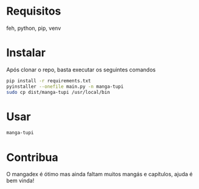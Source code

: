 # Requisitos
feh, python, pip, venv

# Instalar
Após clonar o repo, basta executar os seguintes comandos
```bash
pip install -r requirements.txt
pyinstaller --onefile main.py -n manga-tupi
sudo cp dist/manga-tupi /usr/local/bin
```
# Usar
```bash
manga-tupi
```

# Contribua
O mangadex é ótimo mas ainda faltam muitos mangás e capítulos, ajuda é bem vinda!
